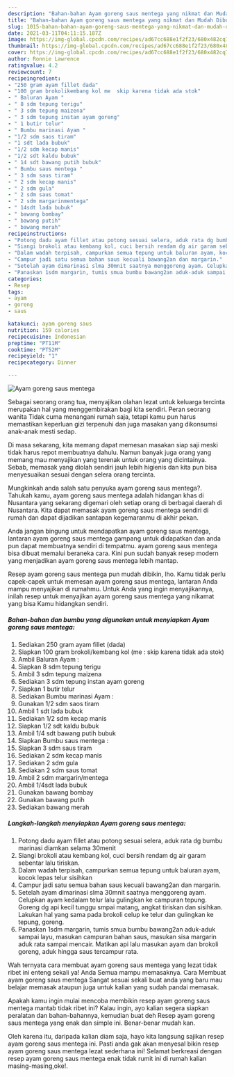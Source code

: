 ```yaml
---
description: "Bahan-bahan Ayam goreng saus mentega yang nikmat dan Mudah Dibuat"
title: "Bahan-bahan Ayam goreng saus mentega yang nikmat dan Mudah Dibuat"
slug: 1015-bahan-bahan-ayam-goreng-saus-mentega-yang-nikmat-dan-mudah-dibuat
date: 2021-03-11T04:11:15.187Z
image: https://img-global.cpcdn.com/recipes/ad67cc688e1f2f23/680x482cq70/ayam-goreng-saus-mentega-foto-resep-utama.jpg
thumbnail: https://img-global.cpcdn.com/recipes/ad67cc688e1f2f23/680x482cq70/ayam-goreng-saus-mentega-foto-resep-utama.jpg
cover: https://img-global.cpcdn.com/recipes/ad67cc688e1f2f23/680x482cq70/ayam-goreng-saus-mentega-foto-resep-utama.jpg
author: Ronnie Lawrence
ratingvalue: 4.2
reviewcount: 7
recipeingredient:
- "250 gram ayam fillet dada"
- "100 gram brokolikembang kol me  skip karena tidak ada stok"
- " Baluran Ayam "
- " 8 sdm tepung terigu"
- " 3 sdm tepung maizena"
- " 3 sdm tepung instan ayam goreng"
- " 1 butir telur"
- " Bumbu marinasi Ayam "
- "1/2 sdm saos tiram"
- "1 sdt lada bubuk"
- "1/2 sdm kecap manis"
- "1/2 sdt kaldu bubuk"
- " 14 sdt bawang putih bubuk"
- " Bumbu saus mentega "
- " 3 sdm saus tiram"
- " 2 sdm kecap manis"
- " 2 sdm gula"
- " 2 sdm saus tomat"
- " 2 sdm margarinmentega"
- " 14sdt lada bubuk"
- " bawang bombay"
- " bawang putih"
- " bawang merah"
recipeinstructions:
- "Potong dadu ayam fillet atau potong sesuai selera, aduk rata dg bumbu marinasi diamkan selama 30menit"
- "Siangi brokoli atau kembang kol, cuci bersih rendam dg air garam sebentar lalu tiriskan."
- "Dalam wadah terpisah, campurkan semua tepung untuk baluran ayam, kocok lepas telur sisihkan"
- "Campur jadi satu semua bahan saus kecuali bawang2an dan margarin."
- "Setelah ayam dimarinasi slma 30mnit saatnya menggoreng ayam. Celupkan ayam kedalam telur lalu gulingkan ke campuran tepung. Goreng dg api kecil tunggu smpai matang, angkat tiriskan dan sisihkan. Lakukan hal yang sama pada brokoli celup ke telur dan gulingkan ke tepung, goreng."
- "Panaskan 1sdm margarin, tumis smua bumbu bawang2an aduk-aduk sampai layu, masukan campuran bahan saus, masukan sisa margarin aduk rata sampai mencair. Matikan api lalu masukan ayam dan brokoli goreng, aduk hingga saus tercampur rata."
categories:
- Resep
tags:
- ayam
- goreng
- saus

katakunci: ayam goreng saus 
nutrition: 159 calories
recipecuisine: Indonesian
preptime: "PT11M"
cooktime: "PT52M"
recipeyield: "1"
recipecategory: Dinner

---
```



![Ayam goreng saus mentega](https://img-global.cpcdn.com/recipes/ad67cc688e1f2f23/680x482cq70/ayam-goreng-saus-mentega-foto-resep-utama.jpg)

Sebagai seorang orang tua, menyajikan olahan lezat untuk keluarga tercinta merupakan hal yang menggembirakan bagi kita sendiri. Peran seorang  wanita Tidak cuma menangani rumah saja, tetapi kamu pun harus memastikan keperluan gizi terpenuhi dan juga masakan yang dikonsumsi anak-anak mesti sedap.

Di masa  sekarang, kita memang dapat memesan masakan siap saji meski tidak harus repot membuatnya dahulu. Namun banyak juga orang yang memang mau menyajikan yang terenak untuk orang yang dicintainya. Sebab, memasak yang diolah sendiri jauh lebih higienis dan kita pun bisa menyesuaikan sesuai dengan selera orang tercinta. 



Mungkinkah anda salah satu penyuka ayam goreng saus mentega?. Tahukah kamu, ayam goreng saus mentega adalah hidangan khas di Nusantara yang sekarang digemari oleh setiap orang di berbagai daerah di Nusantara. Kita dapat memasak ayam goreng saus mentega sendiri di rumah dan dapat dijadikan santapan kegemaranmu di akhir pekan.

Anda jangan bingung untuk mendapatkan ayam goreng saus mentega, lantaran ayam goreng saus mentega gampang untuk didapatkan dan anda pun dapat membuatnya sendiri di tempatmu. ayam goreng saus mentega bisa dibuat memalui beraneka cara. Kini pun sudah banyak resep modern yang menjadikan ayam goreng saus mentega lebih mantap.

Resep ayam goreng saus mentega pun mudah dibikin, lho. Kamu tidak perlu capek-capek untuk memesan ayam goreng saus mentega, lantaran Anda mampu menyajikan di rumahmu. Untuk Anda yang ingin menyajikannya, inilah resep untuk menyajikan ayam goreng saus mentega yang nikamat yang bisa Kamu hidangkan sendiri.

<!--inarticleads1-->

##### Bahan-bahan dan bumbu yang digunakan untuk menyiapkan Ayam goreng saus mentega:

1. Sediakan 250 gram ayam fillet (dada)
1. Siapkan 100 gram brokoli/kembang kol (me : skip karena tidak ada stok)
1. Ambil  Baluran Ayam :
1. Siapkan  8 sdm tepung terigu
1. Ambil  3 sdm tepung maizena
1. Sediakan  3 sdm tepung instan ayam goreng
1. Siapkan  1 butir telur
1. Sediakan  Bumbu marinasi Ayam :
1. Gunakan 1/2 sdm saos tiram
1. Ambil 1 sdt lada bubuk
1. Sediakan 1/2 sdm kecap manis
1. Siapkan 1/2 sdt kaldu bubuk
1. Ambil  1/4 sdt bawang putih bubuk
1. Siapkan  Bumbu saus mentega :
1. Siapkan  3 sdm saus tiram
1. Sediakan  2 sdm kecap manis
1. Sediakan  2 sdm gula
1. Sediakan  2 sdm saus tomat
1. Ambil  2 sdm margarin/mentega
1. Ambil  1/4sdt lada bubuk
1. Gunakan  bawang bombay
1. Gunakan  bawang putih
1. Sediakan  bawang merah




<!--inarticleads2-->

##### Langkah-langkah menyiapkan Ayam goreng saus mentega:

1. Potong dadu ayam fillet atau potong sesuai selera, aduk rata dg bumbu marinasi diamkan selama 30menit
1. Siangi brokoli atau kembang kol, cuci bersih rendam dg air garam sebentar lalu tiriskan.
1. Dalam wadah terpisah, campurkan semua tepung untuk baluran ayam, kocok lepas telur sisihkan
1. Campur jadi satu semua bahan saus kecuali bawang2an dan margarin.
1. Setelah ayam dimarinasi slma 30mnit saatnya menggoreng ayam. Celupkan ayam kedalam telur lalu gulingkan ke campuran tepung. Goreng dg api kecil tunggu smpai matang, angkat tiriskan dan sisihkan. Lakukan hal yang sama pada brokoli celup ke telur dan gulingkan ke tepung, goreng.
1. Panaskan 1sdm margarin, tumis smua bumbu bawang2an aduk-aduk sampai layu, masukan campuran bahan saus, masukan sisa margarin aduk rata sampai mencair. Matikan api lalu masukan ayam dan brokoli goreng, aduk hingga saus tercampur rata.




Wah ternyata cara membuat ayam goreng saus mentega yang lezat tidak ribet ini enteng sekali ya! Anda Semua mampu memasaknya. Cara Membuat ayam goreng saus mentega Sangat sesuai sekali buat anda yang baru mau belajar memasak ataupun juga untuk kalian yang sudah pandai memasak.

Apakah kamu ingin mulai mencoba membikin resep ayam goreng saus mentega mantab tidak ribet ini? Kalau ingin, ayo kalian segera siapkan peralatan dan bahan-bahannya, kemudian buat deh Resep ayam goreng saus mentega yang enak dan simple ini. Benar-benar mudah kan. 

Oleh karena itu, daripada kalian diam saja, hayo kita langsung sajikan resep ayam goreng saus mentega ini. Pasti anda gak akan menyesal bikin resep ayam goreng saus mentega lezat sederhana ini! Selamat berkreasi dengan resep ayam goreng saus mentega enak tidak rumit ini di rumah kalian masing-masing,oke!.

